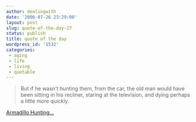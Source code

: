 ```yaml
---
author: dealingwith
date: '2006-07-26 23:29:00'
layout: post
slug: quote-of-the-day-27
status: publish
title: quote of the day
wordpress_id: '1532'
categories:
 - aging
 - life
 - living
 - quotable
---
```


> But if he wasn't hunting them, from the car, the old man would have been
sitting in his recliner, staring at the television, and dying perhaps a little
more quickly.


[Armadillo Hunting...][1]

   [1]: http://www.onthepage.org/kin/armadillo_hunting.htm

